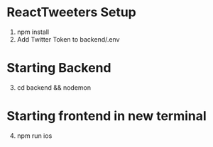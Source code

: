 # ReactTweeters Setup

1. npm install
2. Add Twitter Token to backend/.env

# Starting Backend
3. cd backend && nodemon

# Starting frontend in new terminal
4. npm run ios


